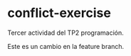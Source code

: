 # conflict-exercise
Tercer actividad del TP2 programación.


Este es un cambio en la feature branch.
